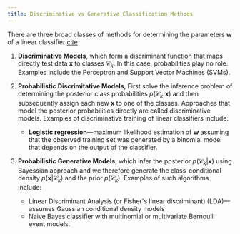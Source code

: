 ```yaml
---
title: Discriminative vs Generative Classification Methods
---
```


There are three broad classes of methods for determining the parameters $\mathbf{w}$ of a linear classifier [cite](http://papers.nips.cc/paper/2020-on-discriminative-vs-generative-classifiers-a-comparison-of-logistic-regression-and-naive-bayes.pdf)

1. **Discriminative Models**, which form a discriminant function that maps directly test data $\mathbf{x}$ to classes $\mathcal{C}_k$. In this case, probabilities play no role. Examples include the Perceptron and Support Vector Machines (SVMs).

2. **Probabilistic Discrimitative Models**, First solve the inference problem of determining the posterior class probabilities $p(\mathcal{C}_k|\mathbf{x})$ and then subsequently assign each new $\mathbf{x}$ to one of the classes. Approaches that model the posterior probabilities directly are called discriminative models. Examples of discriminative training of linear classifiers include:
    * **Logistic regression**—maximum likelihood estimation of $\mathbf{w}$ assuming that the observed training set was generated by a binomial model that depends on the output of the classifier.

3. **Probabilistic Generative Models**, which infer the posterior $p(\mathcal{C}_k|\mathbf{x})$ using Bayessian approach and we therefore generate the class-conditional density $p(\mathbf{x}|\mathcal{C}_k)$ and the prior $p(\mathcal{C}_k)$.  Examples of such algorithms include:
   * Linear Discriminant Analysis (or Fisher's linear discriminant) (LDA)—assumes Gaussian conditional density models
   * Naive Bayes classifier with multinomial or multivariate Bernoulli event models.
